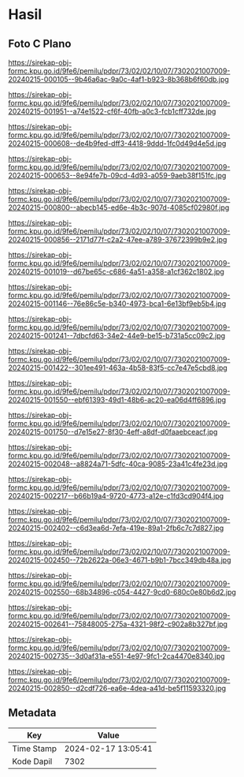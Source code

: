 # Hasil

## Foto C Plano

https://sirekap-obj-formc.kpu.go.id/9fe6/pemilu/pdpr/73/02/02/10/07/7302021007009-20240215-000105--9b46a6ac-9a0c-4af1-b923-8b368b6f60db.jpg

https://sirekap-obj-formc.kpu.go.id/9fe6/pemilu/pdpr/73/02/02/10/07/7302021007009-20240215-001951--a74e1522-cf6f-40fb-a0c3-fcb1cff732de.jpg

https://sirekap-obj-formc.kpu.go.id/9fe6/pemilu/pdpr/73/02/02/10/07/7302021007009-20240215-000608--de4b9fed-dff3-4418-9ddd-1fc0d49d4e5d.jpg

https://sirekap-obj-formc.kpu.go.id/9fe6/pemilu/pdpr/73/02/02/10/07/7302021007009-20240215-000653--8e94fe7b-09cd-4d93-a059-9aeb38f151fc.jpg

https://sirekap-obj-formc.kpu.go.id/9fe6/pemilu/pdpr/73/02/02/10/07/7302021007009-20240215-000800--abecb145-ed6e-4b3c-907d-4085cf02980f.jpg

https://sirekap-obj-formc.kpu.go.id/9fe6/pemilu/pdpr/73/02/02/10/07/7302021007009-20240215-000856--2171d77f-c2a2-47ee-a789-37672399b9e2.jpg

https://sirekap-obj-formc.kpu.go.id/9fe6/pemilu/pdpr/73/02/02/10/07/7302021007009-20240215-001019--d67be65c-c686-4a51-a358-a1cf362c1802.jpg

https://sirekap-obj-formc.kpu.go.id/9fe6/pemilu/pdpr/73/02/02/10/07/7302021007009-20240215-001146--76e86c5e-b340-4973-bca1-6e13bf9eb5b4.jpg

https://sirekap-obj-formc.kpu.go.id/9fe6/pemilu/pdpr/73/02/02/10/07/7302021007009-20240215-001241--7dbcfd63-34e2-44e9-be15-b731a5cc09c2.jpg

https://sirekap-obj-formc.kpu.go.id/9fe6/pemilu/pdpr/73/02/02/10/07/7302021007009-20240215-001422--301ee491-463a-4b58-83f5-cc7e47e5cbd8.jpg

https://sirekap-obj-formc.kpu.go.id/9fe6/pemilu/pdpr/73/02/02/10/07/7302021007009-20240215-001550--ebf61393-49d1-48b6-ac20-ea06d4ff6896.jpg

https://sirekap-obj-formc.kpu.go.id/9fe6/pemilu/pdpr/73/02/02/10/07/7302021007009-20240215-001750--d7e15e27-8f30-4eff-a8df-d0faaebceacf.jpg

https://sirekap-obj-formc.kpu.go.id/9fe6/pemilu/pdpr/73/02/02/10/07/7302021007009-20240215-002048--a8824a71-5dfc-40ca-9085-23a41c4fe23d.jpg

https://sirekap-obj-formc.kpu.go.id/9fe6/pemilu/pdpr/73/02/02/10/07/7302021007009-20240215-002217--b66b19a4-9720-4773-a12e-c1fd3cd904f4.jpg

https://sirekap-obj-formc.kpu.go.id/9fe6/pemilu/pdpr/73/02/02/10/07/7302021007009-20240215-002402--c6d3ea6d-7efa-419e-89a1-2fb6c7c7d827.jpg

https://sirekap-obj-formc.kpu.go.id/9fe6/pemilu/pdpr/73/02/02/10/07/7302021007009-20240215-002450--72b2622a-06e3-4671-b9b1-7bcc349db48a.jpg

https://sirekap-obj-formc.kpu.go.id/9fe6/pemilu/pdpr/73/02/02/10/07/7302021007009-20240215-002550--68b34896-c054-4427-9cd0-680c0e80b6d2.jpg

https://sirekap-obj-formc.kpu.go.id/9fe6/pemilu/pdpr/73/02/02/10/07/7302021007009-20240215-002641--75848005-275a-4321-98f2-c902a8b327bf.jpg

https://sirekap-obj-formc.kpu.go.id/9fe6/pemilu/pdpr/73/02/02/10/07/7302021007009-20240215-002735--3d0af31a-e551-4e97-9fc1-2ca4470e8340.jpg

https://sirekap-obj-formc.kpu.go.id/9fe6/pemilu/pdpr/73/02/02/10/07/7302021007009-20240215-002850--d2cdf726-ea6e-4dea-a41d-be5f11593320.jpg


## Metadata

| Key        | Value               |
| ---------- | ------------------- |
| Time Stamp | 2024-02-17 13:05:41 |
| Kode Dapil | 7302                |



